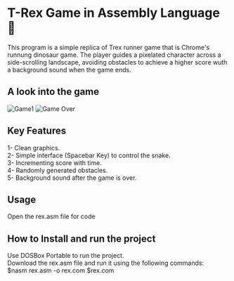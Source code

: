 # T-Rex Game in Assembly Language 👋

This program is a simple replica of Trex runner game that is Chrome's runnung dinosaur game. The player guides a pixelated character across a side-scrolling landscape, avoiding obstacles to achieve a higher score wuth a background sound when the game ends.

## A look into the game
![Game1](https://user-images.githubusercontent.com/106020730/169698311-ce064569-14f7-4311-bc08-fa37108db42e.png)
![Game Over](https://user-images.githubusercontent.com/106020730/169698269-fa1ab5cd-9764-4d8f-8d96-952e80e2d22d.jpg)

## Key Features
1- Clean graphics.                                                                                                                                                       
2- Simple interface (Spacebar Key) to control the snake.                                                                                                                 
3- Incrementing score with time.                                                                                                                                         
4- Randomly generated obstacles.                                                                                                                                         
5- Background sound after the game is over.

## Usage
Open the rex.asm file for code

## How to Install and run the project
Use DOSBox Portable to run the project.                                                                                                                                   
Download the rex.asm file and run it using the following commands:                                                                                                       
$nasm rex.asm -o rex.com                                                                                                                                                  $rex.com
